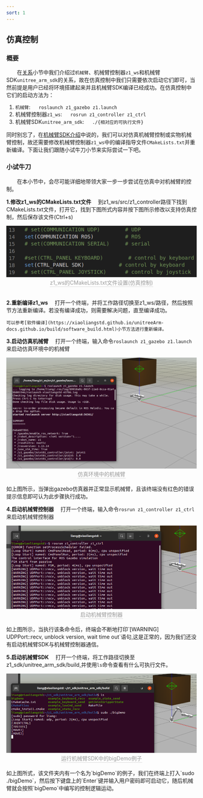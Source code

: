 ```yaml
---
sort: 1
---
```


## 仿真控制
### 概要
&emsp;&emsp;在[关系](#关系)小节中我们介绍过`机械臂`、机械臂控制器`z1_ws`和机械臂SDK`unitree_arm_sdk`的关系，故在仿真控制中我们只需要依次启动它们即可，当然前提是用户已经将环境搭建起来并且机械臂SDK编译已经成功。在仿真控制中它们的启动方法为：
1. `机械臂`: &emsp; `roslaunch z1_gazebo z1.launch`
2. 机械臂控制器`z1_ws`: &emsp; `rosrun z1_controller z1_ctrl`
3. 机械臂SDK`unitree_arm_sdk`: &emsp; `./{相对应的可执行文件}`

同时别忘了，在[机械臂SDK介绍](#机械臂SDK介绍)中说的，我们可以对仿真机械臂控制或实物机械臂控制，故还需要修改机械臂控制器`z1_ws`中的编译指导文件`CMakeLists.txt`并重新编译。下面让我们跟随小试牛刀小节来实际尝试一下吧。

### 小试牛刀
&emsp;&emsp;在本小节中，会尽可能详细地带领大家一步一步尝试在仿真中对机械臂的控制。

**1.修改z1_ws的CMakeLists.txt文件** 
&emsp;到z1_ws/src/z1_controller路径下找到CMakeLists.txt文件，打开它，找到下图所式内容并按下图所示修改以支持仿真控制，然后保存该文件(Ctrl+s)
<center>
<img src="../img/virtual/virtual_CmakeLists.png" style="zoom:100%" alt=" 图片不见了。。。 "/>
<br>
<div style="color:orange; border-bottom: 0.1px solid #d9d9d9;
display: inline-block;
color: #999;
padding: 1px;">z1_ws的CMakeLists.txt文件设置(仿真控制)</div>
</center>
<br>

**2.重新编译z1_ws** 
&emsp;打开一个终端，并将工作路径切换至z1_ws/路径，然后按照    节方法重新编译。若没有编译成功，则需要解决问题，直至编译成功。
```note
可以参考[软件编译](https://xiaoliangstd.github.io/unitreeArm-docs.github.io/build/software_build.html)小节方法进行重新编译。
```

**3.启动仿真机械臂** 
&emsp;打开一个终端，输入命令`roslaunch z1_gazebo z1.launch`来启动仿真环境中的机械臂
<center>
<img src="../img/sim_control/sim_control_gazebo.png" style="zoom:100%" alt=" 图片不见了。。。 "/>
<br>
<div style="color:orange; border-bottom: 0.1px solid #d9d9d9;
display: inline-block;
color: #999;
padding: 1px;">仿真环境中的机械臂</div>
</center>
<br>
如上图所示，当弹出gazebo仿真器并正常显示机械臂，且该终端没有红色的错误提示信息即可认为此步骤执行成功。


**4.启动机械臂控制器** 
&emsp;打开一个终端，输入命令`rosrun z1_controller z1_ctrl`来启动机械臂控制器
<center>
<img src="../img/sim_control/sim_control_z1_ctrl.png" style="zoom:100%" alt=" 图片不见了。。。 "/>
<br>
<div style="color:orange; border-bottom: 0.1px solid #d9d9d9;
display: inline-block;
color: #999;
padding: 1px;">启动机械臂控制器</div>
</center>
<br>
如上图所示，当执行该条命令后，终端会不断地打印`[WARNING] UDPPort::recv, unblock version, wait time out`语句,这是正常的，因为我们还没有启动机械臂SDK与机械臂控制器通信。

**5.启动机械臂SDK** 
&emsp;打开一个终端，将工作路径切换至z1_sdk/unitree_arm_sdk/build,并使用`ls`命令查看有什么可执行文件。
<center>
<img src="../img/sim_control/sim_contrl_runSDK.png" style="zoom:100%" alt=" 图片不见了。。。 "/>
<br>
<div style="color:orange; border-bottom: 0.1px solid #d9d9d9;
display: inline-block;
color: #999;
padding: 1px;">运行机械臂SDK中的bigDemo例子</div>
</center>
<br>
如上图所式，该文件夹内有一个名为`bigDemo`的例子，我们在终端上打入`sudo ./bigDemo`，然后按下键盘上的`Enter`键并输入用户密码即可启动它，随后机械臂就会按照`bigDemo`中编写的控制逻辑运动。